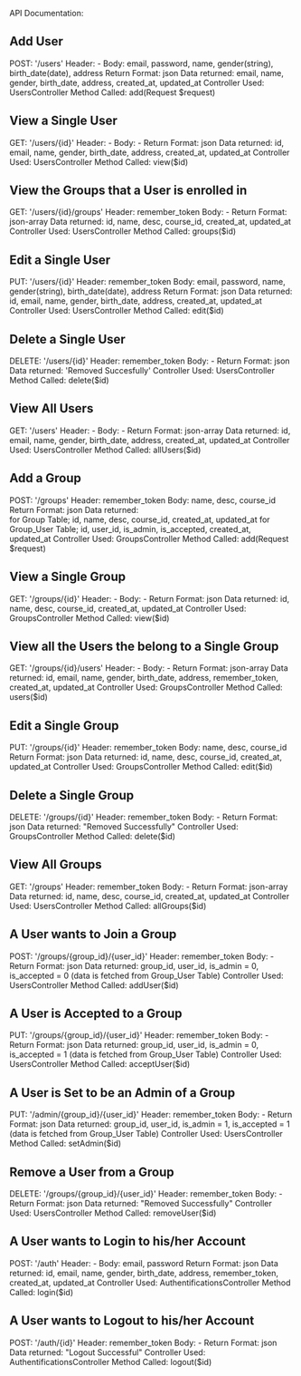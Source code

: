 API Documentation:

Add User
---
POST: '/users'
Header: -
Body: email, password, name, gender(string), birth_date(date), address
Return Format: json
Data returned:  email, name, gender, birth_date, address, created_at, updated_at
Controller Used: UsersController
Method Called: add(Request $request)

View a Single User
---
GET: '/users/{id}'
Header: -
Body: -
Return Format: json
Data returned:  id, email, name, gender, birth_date, address, created_at, updated_at
Controller Used: UsersController
Method Called: view($id)

View the Groups that a User is enrolled in
---
GET: '/users/{id}/groups'
Header: remember_token
Body: -
Return Format: json-array
Data returned:  id, name, desc, course_id, created_at, updated_at
Controller Used: UsersController
Method Called: groups($id)

Edit a Single User
---
PUT: '/users/{id}'
Header: remember_token 
Body: email, password, name, gender(string), birth_date(date), address
Return Format: json
Data returned:  id, email, name, gender, birth_date, address, created_at, updated_at
Controller Used: UsersController
Method Called: edit($id)

Delete a Single User
---
DELETE: '/users/{id}'
Header: remember_token 
Body: -
Return Format: json
Data returned:  'Removed Succesfully'
Controller Used: UsersController
Method Called: delete($id)

View All Users
---
GET: '/users'
Header: - 
Body: -
Return Format: json-array
Data returned:  id, email, name, gender, birth_date, address, created_at, updated_at
Controller Used: UsersController
Method Called: allUsers($id)

Add a Group
---
POST: '/groups'
Header: remember_token 
Body: name, desc, course_id
Return Format: json
Data returned:  
	for Group Table;
		id, name, desc, course_id, created_at, updated_at
	for Group_User Table;
		id, user_id, is_admin, is_accepted, created_at, updated_at
Controller Used: GroupsController
Method Called: add(Request $request)

View a Single Group
---
GET: '/groups/{id}'
Header: -
Body: -
Return Format: json
Data returned: id, name, desc, course_id, created_at, updated_at
Controller Used: GroupsController
Method Called: view($id)

View all the Users the belong to a Single Group
---
GET: '/groups/{id}/users'
Header: -
Body: -
Return Format: json-array
Data returned: id, email, name, gender, birth_date, address, remember_token, created_at, updated_at
Controller Used: GroupsController
Method Called: users($id)

Edit a Single Group
---
PUT: '/groups/{id}'
Header: remember_token
Body: name, desc, course_id
Return Format: json
Data returned: id, name, desc, course_id, created_at, updated_at
Controller Used: GroupsController
Method Called: edit($id)

Delete a Single Group
---
DELETE: '/groups/{id}'
Header: remember_token
Body: -
Return Format: json
Data returned: "Removed Successfully"
Controller Used: GroupsController
Method Called: delete($id)

View All Groups
---
GET: '/groups'
Header: remember_token
Body: -
Return Format: json-array
Data returned:  id, name, desc, course_id, created_at, updated_at
Controller Used: UsersController
Method Called: allGroups($id)

A User wants to Join a Group
---
POST: '/groups/{group_id}/{user_id}'
Header: remember_token
Body: -
Return Format: json
Data returned:  group_id, user_id, is_admin = 0, is_accepted = 0 (data is fetched from Group_User Table)
Controller Used: UsersController
Method Called: addUser($id)

A User is Accepted to a Group
---
PUT: '/groups/{group_id}/{user_id}'
Header: remember_token
Body: -
Return Format: json
Data returned:  group_id, user_id, is_admin = 0, is_accepted = 1 (data is fetched from Group_User Table)
Controller Used: UsersController
Method Called: acceptUser($id)

A User is Set to be an Admin of a Group
---
PUT: '/admin/{group_id}/{user_id}'
Header: remember_token
Body: -
Return Format: json
Data returned:  group_id, user_id, is_admin = 1, is_accepted = 1 (data is fetched from Group_User Table)
Controller Used: UsersController
Method Called: setAdmin($id)

Remove a User from a Group
---
DELETE: '/groups/{group_id}/{user_id}'
Header: remember_token
Body: -
Return Format: json
Data returned: "Removed Successfully"
Controller Used: UsersController
Method Called: removeUser($id)

A User wants to Login to his/her Account
---
POST: '/auth'
Header: -
Body: email, password
Return Format: json
Data returned:  id, email, name, gender, birth_date, address, remember_token, created_at, updated_at 
Controller Used: AuthentificationsController
Method Called: login($id)

A User wants to Logout to his/her Account
---
POST: '/auth/{id}'
Header: remember_token
Body: -
Return Format: json
Data returned:  "Logout Successful" 
Controller Used: AuthentificationsController
Method Called: logout($id)